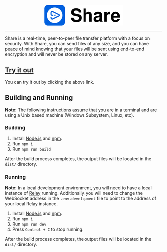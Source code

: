 ##

<p align="center">
    <img src='logo.svg?raw=true' width='50%'>
</p>

---

Share is a real-time, peer-to-peer file transfer platform with a focus on security. With Share, you can send files of any size, and you can have peace of mind knowing that your files will be sent using end-to-end encryption and will never be stored on any server.

## [Try it out](https://share.vldr.org/)

You can try it out by clicking the above link.

## Building and Running

**Note:** The following instructions assume that you are in a terminal and are using a Unix based machine (Windows Subsystem, Linux, etc).

### Building

1. Install [Node.js](https://nodejs.org/en) and [npm](https://www.npmjs.com/).
2. Run `npm i`
3. Run `npm run build`

After the build process completes, the output files will be located in the `dist/` directory.

### Running

**Note:** In a local development environment, you will need to have a local instance of [Relay](https://github.com/vldr/Relay) running. Additionally, you will need to change the WebSocket address in the `.env.development` file to point to the address of your local Relay instance.

1. Install [Node.js](https://nodejs.org/en) and [npm](https://www.npmjs.com/).
2. Run `npm i`
3. Run `npm run dev`
4. Press `Control + C` to stop running.

After the build process completes, the output files will be located in the `dist/` directory.
